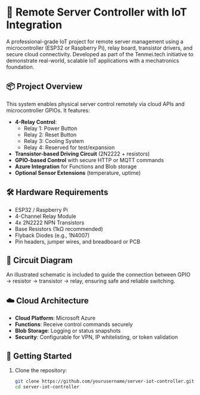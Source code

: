 # 🔌 Remote Server Controller with IoT Integration

A professional-grade IoT project for remote server management using a microcontroller (ESP32 or Raspberry Pi), relay board, transistor drivers, and secure cloud connectivity. Developed as part of the Tenmei.tech initiative to demonstrate real-world, scalable IoT applications with a mechatronics foundation.

## 📦 Project Overview

This system enables physical server control remotely via cloud APIs and microcontroller GPIOs. It features:

- **4-Relay Control**:
  - Relay 1: Power Button
  - Relay 2: Reset Button
  - Relay 3: Cooling System
  - Relay 4: Reserved for test/expansion
- **Transistor-based Driving Circuit** (2N2222 + resistors)
- **GPIO-based Control** with secure HTTP or MQTT commands
- **Azure Integration** for Functions and Blob storage
- **Optional Sensor Extensions** (temperature, uptime)

## 🛠 Hardware Requirements

- ESP32 / Raspberry Pi
- 4-Channel Relay Module
- 4x 2N2222 NPN Transistors
- Base Resistors (1kΩ recommended)
- Flyback Diodes (e.g., 1N4007)
- Pin headers, jumper wires, and breadboard or PCB

## 🔧 Circuit Diagram

An illustrated schematic is included to guide the connection between GPIO → resistor → transistor → relay, ensuring safe and reliable switching.

## ☁️ Cloud Architecture

- **Cloud Platform**: Microsoft Azure
- **Functions**: Receive control commands securely
- **Blob Storage**: Logging or status snapshots
- **Security**: Configurable for VPN, IP whitelisting, or token validation

## 🚀 Getting Started

1. Clone the repository:
   ```bash
   git clone https://github.com/yourusername/server-iot-controller.git
   cd server-iot-controller
